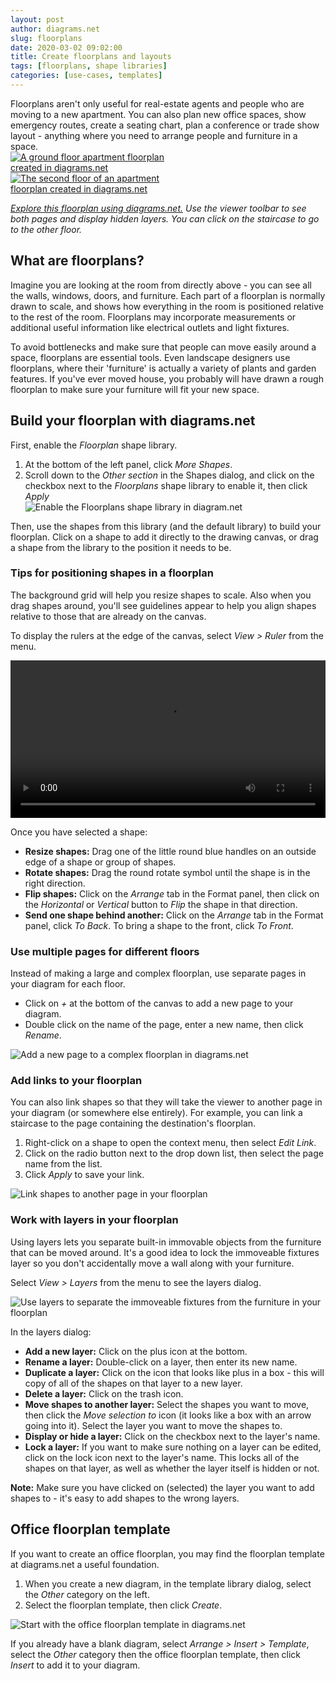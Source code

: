 ```yaml
---
layout: post
author: diagrams.net
slug: floorplans
date: 2020-03-02 09:02:00
title: Create floorplans and layouts
tags: [floorplans, shape libraries]
categories: [use-cases, templates]
---
```


Floorplans aren't only useful for real-estate agents and people who are moving to a new apartment. You can also plan new office spaces, show emergency routes, create a seating chart, plan a conference or trade show layout - anything where you need to arrange people and furniture in a space.
<br />[<img src="/assets/img/blog/floorplan-apartment-ground-floor.png" style="width=100%;max-width:300px;height:auto;" alt="A ground floor apartment floorplan created in diagrams.net">](https://app.diagrams.net/?lightbox=1&highlight=0000ff&edit=_blank&layers=1&nav=1&title=#Uhttps%3A%2F%2Fraw.githubusercontent.com%2Fjgraph%2Fdrawio-diagrams%2Fdev%2Fblog%2Ffloorplan-apartment.drawio) [<img src="/assets/img/blog/floorplan-apartment-rooftop-terrace.png" style="width=100%;max-width:300px;height:auto;" alt="The second floor of an apartment floorplan created in diagrams.net">](https://app.diagrams.net/?lightbox=1&highlight=0000ff&page=1&edit=_blank&layers=1&nav=1&title=#Uhttps%3A%2F%2Fraw.githubusercontent.com%2Fjgraph%2Fdrawio-diagrams%2Fdev%2Fblog%2Ffloorplan-apartment.drawio)

_[Explore this floorplan using diagrams.net.](https://app.diagrams.net/?lightbox=1&highlight=0000ff&edit=_blank&layers=1&nav=1&title=#Uhttps%3A%2F%2Fraw.githubusercontent.com%2Fjgraph%2Fdrawio-diagrams%2Fdev%2Fblog%2Ffloorplan-apartment.drawio) Use the viewer toolbar to see both pages and display hidden layers. You can click on the staircase to go to the other floor._


## What are floorplans?

Imagine you are looking at the room from directly above - you can see all the walls, windows, doors, and furniture. Each part of a floorplan is normally drawn to scale, and shows how everything in the room is positioned relative to the rest of the room. Floorplans may incorporate measurements or additional useful information like electrical outlets and light fixtures.

To avoid bottlenecks and make sure that people can move easily around a space, floorplans are essential tools. Even landscape designers use floorplans, where their 'furniture' is actually a variety of plants and garden features. If you've ever moved house, you probably will have drawn a rough floorplan to make sure your furniture will fit your new space.

## Build your floorplan with diagrams.net

First, enable the _Floorplan_ shape library.

1. At the bottom of the left panel, click _More Shapes_.
2. Scroll down to the _Other section_ in the Shapes dialog, and click on the checkbox next to the _Floorplans_ shape library to enable it, then click _Apply_
<br /><img src="/assets/img/blog/floorplans-shape-library.png" alt="Enable the Floorplans shape library in diagram.net" style="width=100%;max-width:400px;height:auto;" >

Then, use the shapes from this library (and the default library) to build your floorplan. Click on a shape to add it directly to the drawing canvas, or drag a shape from the library to the position it needs to be.

### Tips for positioning shapes in a floorplan

The background grid will help you resize shapes to scale. Also when you drag shapes around, you'll see guidelines appear to help you align shapes relative to those that are already on the canvas.

To display the rulers at the edge of the canvas, select _View > Ruler_ from the menu.

<video width="100%" controls="controls">
  <source src="/assets/img/blog/floor-plan.mp4">
</video>

Once you have selected a shape:
* **Resize shapes:** Drag one of the little round blue handles on an outside edge of a shape or group of shapes.
* **Rotate shapes:** Drag the round rotate symbol until the shape is in the right direction.
* **Flip shapes:** Click on the _Arrange_ tab in the Format panel, then click on the _Horizontal_ or _Vertical_ button to _Flip_ the shape in that direction.
* **Send one shape behind another:** Click on the _Arrange_ tab in the Format panel, click _To Back_. To bring a shape to the front, click _To Front_.

### Use multiple pages for different floors

Instead of making a large and complex floorplan, use separate pages in your diagram for each floor.

* Click on _+_ at the bottom of the canvas to add a new page to your diagram.
* Double click on the name of the page, enter a new name, then click _Rename_.

<img src="/assets/img/blog/floorplan-multiple-pages.png" style="max-width:100%;height:auto;" alt="Add a new page to a complex floorplan in diagrams.net">

### Add links to your floorplan

You can also link shapes so that they will take the viewer to another page in your diagram (or somewhere else entirely). For example, you can link a staircase to the page containing the destination's floorplan.

1. Right-click on a shape to open the context menu, then select _Edit Link_.
2. Click on the radio button next to the drop down list, then select the page name from the list.
3. Click _Apply_ to save your link.

<img src="/assets/img/blog/floorplans-add-link.png" style="width=100%;max-width:400px;height:auto;" alt="Link shapes to another page in your floorplan">

### Work with layers in your floorplan

Using layers lets you separate built-in immovable objects from the furniture that can be moved around. It's a good idea to lock the immoveable fixtures layer so you don't accidentally move a wall along with your furniture.

Select _View > Layers_ from the menu to see the layers dialog.

<img src="/assets/img/blog/floorplans-layers.png" alt="Use layers to separate the immoveable fixtures from the furniture in your floorplan" style="max-width:100%;height:auto;" >

In the layers dialog:

* **Add a new layer:** Click on the plus icon at the bottom.
* **Rename a layer:** Double-click on a layer, then enter its new name.
* **Duplicate a layer:** Click on the icon that looks like plus in a box - this will copy of all of the shapes on that layer to a new layer.
* **Delete a layer:** Click on the trash icon.
* **Move shapes to another layer:** Select the shapes you want to move, then click the _Move selection to_ icon (it looks like a box with an arrow going into it). Select the layer you want to move the shapes to.
* **Display or hide a layer:** Click on the checkbox next to the layer's name.
* **Lock a layer:** If you want to make sure nothing on a layer can be edited, click on the lock icon next to the layer's name. This locks all of the shapes on that layer, as well as whether the layer itself is hidden or not.

**Note:** Make sure you have clicked on (selected) the layer you want to add shapes to - it's easy to add shapes to the wrong layers.  

## Office floorplan template

If you want to create an office floorplan, you may find the floorplan template at diagrams.net a useful foundation.

1. When you create a new diagram, in the template library dialog, select the _Other_ category on the left.
2. Select the floorplan template, then click _Create_.

<img src="/assets/img/blog/floorplans-office-template.png" alt="Start with the office floorplan template in diagrams.net" style="width=100%;max-width:400px;height:auto;" >

If you already have a blank diagram, select _Arrange > Insert > Template_, select the _Other_ category then the office floorplan template, then click _Insert_ to add it to your diagram.
